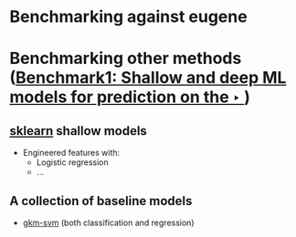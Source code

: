 # Benchmarking against eugene

# Benchmarking other methods ([Benchmark1: Shallow and deep ML models for prediction on the ‣ ](https://www.notion.so/Benchmark1-Shallow-and-deep-ML-models-for-prediction-on-the-2721ffddf46f43d493f4378272de2846))

## [sklearn](https://www.notion.so/sklearn-49a976055e8242859820e0c1dc149de7) shallow models

- Engineered features with:
    - Logistic regression
    - ...

## A collection of baseline models

- [gkm-svm](https://www.notion.so/gkm-svm-3e88cc04a0bb4c5198e3b56d5e519072) (both classification and regression)
